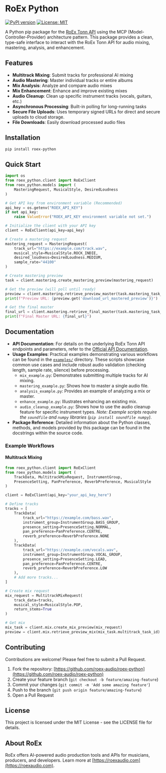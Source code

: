 # RoEx Python

[![PyPI version](https://badge.fury.io/py/roex-mcp.svg)](https://badge.fury.io/py/roex-mcp)
[![License: MIT](https://img.shields.io/badge/License-MIT-yellow.svg)](https://opensource.org/licenses/MIT)

A Python pip package for the [RoEx Tonn API](https://tonn-portal.roexaudio.com) using the MCP (Model-Controller-Provider) architecture pattern. This package provides a clean, type-safe interface to interact with the RoEx Tonn API for audio mixing, mastering, analysis, and enhancement.

## Features

- **Multitrack Mixing**: Submit tracks for professional AI mixing
- **Audio Mastering**: Master individual tracks or entire albums
- **Mix Analysis**: Analyze and compare audio mixes
- **Mix Enhancement**: Enhance and improve existing mixes
- **Audio Cleanup**: Clean up specific instrument tracks (vocals, guitars, etc.)
- **Asynchronous Processing**: Built-in polling for long-running tasks
- **Secure File Uploads**: Uses temporary signed URLs for direct and secure uploads to cloud storage.
- **File Downloads**: Easily download processed audio files

## Installation

```bash
pip install roex-python
```

## Quick Start

```python
import os
from roex_python.client import RoExClient
from roex_python.models import (
    MasteringRequest, MusicalStyle, DesiredLoudness
)

# Get API key from environment variable (Recommended)
api_key = os.getenv("ROEX_API_KEY")
if not api_key:
    raise ValueError("ROEX_API_KEY environment variable not set.")

# Initialize the client with your API key
client = RoExClient(api_key=api_key)

# Create a mastering request
mastering_request = MasteringRequest(
    track_url="https://example.com/track.wav",
    musical_style=MusicalStyle.ROCK_INDIE,
    desired_loudness=DesiredLoudness.MEDIUM,
    sample_rate="44100"
)

# Create mastering preview
task = client.mastering.create_mastering_preview(mastering_request)

# Get the preview (will poll until ready)
preview = client.mastering.retrieve_preview_master(task.mastering_task_id)
print(f"Preview URL: {preview.get('download_url_mastered_preview')}")

# Get the final master
final_url = client.mastering.retrieve_final_master(task.mastering_task_id)
print(f"Final Master URL: {final_url}")
```

## Documentation

-   **API Documentation**: For details on the underlying RoEx Tonn API endpoints and parameters, refer to the [Official API Documentation](https://roex.stoplight.io/).
-   **Usage Examples**: Practical examples demonstrating various workflows can be found in the [`examples/`](./examples/README.md) directory. These scripts showcase common use cases and include robust audio validation (checking length, sample rate, silence) before processing.
    -   `mix_example.py`: Demonstrates submitting multiple tracks for AI mixing.
    -   `mastering_example.py`: Shows how to master a single audio file.
    -   `analysis_example.py`: Provides an example of analyzing a mix or master.
    -   `enhance_example.py`: Illustrates enhancing an existing mix.
    -   `audio_cleanup_example.py`: Shows how to use the audio cleanup feature for specific instrument types.
    *Note: Example scripts require the `soundfile` and `numpy` libraries (`pip install soundfile numpy`).*
-   **Package Reference**: Detailed information about the Python classes, methods, and models provided by this package can be found in the docstrings within the source code.

### Example Workflows

#### Multitrack Mixing

```python
from roex_python.client import RoExClient
from roex_python.models import (
    TrackData, MultitrackMixRequest, InstrumentGroup,
    PresenceSetting, PanPreference, ReverbPreference, MusicalStyle
)

client = RoExClient(api_key="your_api_key_here")

# Define tracks
tracks = [
    TrackData(
        track_url="https://example.com/bass.wav",
        instrument_group=InstrumentGroup.BASS_GROUP,
        presence_setting=PresenceSetting.NORMAL,
        pan_preference=PanPreference.CENTRE,
        reverb_preference=ReverbPreference.NONE
    ),
    TrackData(
        track_url="https://example.com/vocals.wav",
        instrument_group=InstrumentGroup.VOCAL_GROUP,
        presence_setting=PresenceSetting.LEAD,
        pan_preference=PanPreference.CENTRE,
        reverb_preference=ReverbPreference.LOW
    ),
    # Add more tracks...
]

# Create mix request
mix_request = MultitrackMixRequest(
    track_data=tracks,
    musical_style=MusicalStyle.POP,
    return_stems=True
)

# Get mix
mix_task = client.mix.create_mix_preview(mix_request)
preview = client.mix.retrieve_preview_mix(mix_task.multitrack_task_id)
```

## Contributing

Contributions are welcome! Please feel free to submit a Pull Request.

1. Fork the repository: [https://github.com/roex-audio/roex-python](https://github.com/roex-audio/roex-python)
2. Create your feature branch (`git checkout -b feature/amazing-feature`)
3. Commit your changes (`git commit -m 'Add some amazing feature'`)
4. Push to the branch (`git push origin feature/amazing-feature`)
5. Open a Pull Request

## License

This project is licensed under the MIT License - see the LICENSE file for details.

## About RoEx 
RoEx offers AI-powered audio production tools and APIs for musicians, producers, and developers. Learn more at [https://roexaudio.com](https://roexaudio.com).
